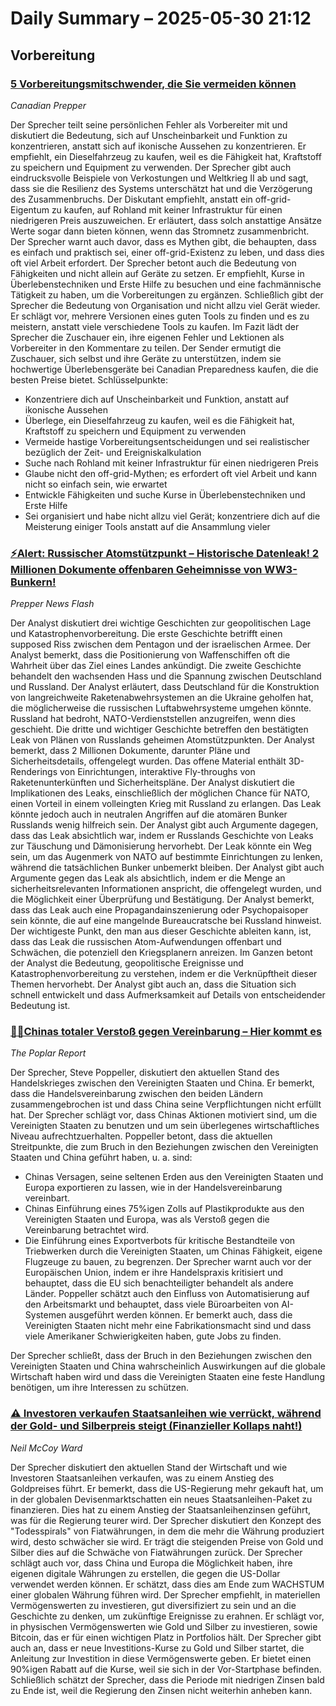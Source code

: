 # Daily Summary – 2025-05-30 21:12



## Vorbereitung

### [5 Vorbereitungsmitschwender, die Sie vermeiden können](https://www.youtube.com/watch?v=DKP3vh0lpk0)
*Canadian Prepper*  

Der Sprecher teilt seine persönlichen Fehler als Vorbereiter mit und diskutiert die Bedeutung, sich auf Unscheinbarkeit und Funktion zu konzentrieren, anstatt sich auf ikonische Aussehen zu konzentrieren. Er empfiehlt, ein Dieselfahrzeug zu kaufen, weil es die Fähigkeit hat, Kraftstoff zu speichern und Equipment zu verwenden. Der Sprecher gibt auch eindrucksvolle Beispiele von Verkostungen und Weltkrieg II ab und sagt, dass sie die Resilienz des Systems unterschätzt hat und die Verzögerung des Zusammenbruchs.
Der Diskutant empfiehlt, anstatt ein off-grid-Eigentum zu kaufen, auf Rohland mit keiner Infrastruktur für einen niedrigeren Preis auszuweichen. Er erläutert, dass solch anstattige Ansätze Werte sogar dann bieten können, wenn das Stromnetz zusammenbricht. Der Sprecher warnt auch davor, dass es Mythen gibt, die behaupten, dass es einfach und praktisch sei, einer off-grid-Existenz zu leben, und dass dies oft viel Arbeit erfordert.
Der Sprecher betont auch die Bedeutung von Fähigkeiten und nicht allein auf Geräte zu setzen. Er empfiehlt, Kurse in Überlebenstechniken und Erste Hilfe zu besuchen und eine fachmännische Tätigkeit zu haben, um die Vorbereitungen zu ergänzen.
Schließlich gibt der Sprecher die Bedeutung von Organisation und nicht allzu viel Gerät wieder. Er schlägt vor, mehrere Versionen eines guten Tools zu finden und es zu meistern, anstatt viele verschiedene Tools zu kaufen.
Im Fazit lädt der Sprecher die Zuschauer ein, ihre eigenen Fehler und Lektionen als Vorbereiter in den Kommentare zu teilen. Der Sender ermutigt die Zuschauer, sich selbst und ihre Geräte zu unterstützen, indem sie hochwertige Überlebensgeräte bei Canadian Preparedness kaufen, die die besten Preise bietet.
Schlüsselpunkte:
* Konzentriere dich auf Unscheinbarkeit und Funktion, anstatt auf ikonische Aussehen
* Überlege, ein Dieselfahrzeug zu kaufen, weil es die Fähigkeit hat, Kraftstoff zu speichern und Equipment zu verwenden
* Vermeide hastige Vorbereitungsentscheidungen und sei realistischer bezüglich der Zeit- und Ereigniskalkulation
* Suche nach Rohland mit keiner Infrastruktur für einen niedrigeren Preis
* Glaube nicht den off-grid-Mythen; es erfordert oft viel Arbeit und kann nicht so einfach sein, wie erwartet
* Entwickle Fähigkeiten und suche Kurse in Überlebenstechniken und Erste Hilfe
* Sei organisiert und habe nicht allzu viel Gerät; konzentriere dich auf die Meisterung einiger Tools anstatt auf die Ansammlung vieler

### [⚡Alert: Russischer Atomstützpunkt – Historische Datenleak! 2 Millionen Dokumente offenbaren Geheimnisse von WW3-Bunkern!](https://www.youtube.com/watch?v=jJwpfAraOQA)
*Prepper News Flash*  

Der Analyst diskutiert drei wichtige Geschichten zur geopolitischen Lage und Katastrophenvorbereitung. Die erste Geschichte betrifft einen supposed Riss zwischen dem Pentagon und der israelischen Armee. Der Analyst bemerkt, dass die Positionierung von Waffenschiffen oft die Wahrheit über das Ziel eines Landes ankündigt.
Die zweite Geschichte behandelt den wachsenden Hass und die Spannung zwischen Deutschland und Russland. Der Analyst erläutert, dass Deutschland für die Konstruktion von langreichweite Raketenabwehrsystemen an die Ukraine geholfen hat, die möglicherweise die russischen Luftabwehrsysteme umgehen könnte. Russland hat bedroht, NATO-Verdienststellen anzugreifen, wenn dies geschieht.
Die dritte und wichtiger Geschichte betreffen den bestätigten Leak von Plänen von Russlands geheimen Atomstützpunkten. Der Analyst bemerkt, dass 2 Millionen Dokumente, darunter Pläne und Sicherheitsdetails, offengelegt wurden. Das offene Material enthält 3D-Renderings von Einrichtungen, interaktive Fly-throughs von Raketenunterkünften und Sicherheitspläne.
Der Analyst diskutiert die Implikationen des Leaks, einschließlich der möglichen Chance für NATO, einen Vorteil in einem volleingten Krieg mit Russland zu erlangen. Das Leak könnte jedoch auch in neutralen Angriffen auf die atomären Bunker Russlands wenig hilfreich sein.
Der Analyst gibt auch Argumente dagegen, dass das Leak absichtlich war, indem er Russlands Geschichte von Leaks zur Täuschung und Dämonisierung hervorhebt. Der Leak könnte ein Weg sein, um das Augenmerk von NATO auf bestimmte Einrichtungen zu lenken, während die tatsächlichen Bunker unbemerkt bleiben.
Der Analyst gibt auch Argumente gegen das Leak als absichtlich, indem er die Menge an sicherheitsrelevanten Informationen anspricht, die offengelegt wurden, und die Möglichkeit einer Überprüfung und Bestätigung. Der Analyst bemerkt, dass das Leak auch eine Propagandainszenierung oder Psychopaisoper sein könnte, die auf eine mangelnde Bureaucratsche bei Russland hinweist.
Der wichtigeste Punkt, den man aus dieser Geschichte ableiten kann, ist, dass das Leak die russischen Atom-Aufwendungen offenbart und Schwächen, die potenziell den Kriegsplanern anreizen.
Im Ganzen betont der Analyst die Bedeutung, geopolitische Ereignisse und Katastrophenvorbereitung zu verstehen, indem er die Verknüpftheit dieser Themen hervorhebt. Der Analyst gibt auch an, dass die Situation sich schnell entwickelt und dass Aufmerksamkeit auf Details von entscheidender Bedeutung ist.

### [🚨🚨Chinas totaler Verstoß gegen Vereinbarung – Hier kommt es](https://www.youtube.com/watch?v=n8oEJdkpqf4)
*The Poplar Report*  

Der Sprecher, Steve Poppeller, diskutiert den aktuellen Stand des Handelskrieges zwischen den Vereinigten Staaten und China. Er bemerkt, dass die Handelsvereinbarung zwischen den beiden Ländern zusammengebrochen ist und dass China seine Verpflichtungen nicht erfüllt hat. Der Sprecher schlägt vor, dass Chinas Aktionen motiviert sind, um die Vereinigten Staaten zu benutzen und um sein überlegenes wirtschaftliches Niveau aufrechtzuerhalten.
Poppeller betont, dass die aktuellen Streitpunkte, die zum Bruch in den Beziehungen zwischen den Vereinigten Staaten und China geführt haben, u. a. sind:
* Chinas Versagen, seine seltenen Erden aus den Vereinigten Staaten und Europa exportieren zu lassen, wie in der Handelsvereinbarung vereinbart.
* Chinas Einführung eines 75%igen Zolls auf Plastikprodukte aus den Vereinigten Staaten und Europa, was als Verstoß gegen die Vereinbarung betrachtet wird.
* Die Einführung eines Exportverbots für kritische Bestandteile von Triebwerken durch die Vereinigten Staaten, um Chinas Fähigkeit, eigene Flugzeuge zu bauen, zu begrenzen.
Der Sprecher warnt auch vor der Europäischen Union, indem er ihre Handelspraxis kritisiert und behauptet, dass die EU sich benachteiligter behandelt als andere Länder.
Poppeller schätzt auch den Einfluss von Automatisierung auf den Arbeitsmarkt und behauptet, dass viele Büroarbeiten von AI-Systemen ausgeführt werden können. Er bemerkt auch, dass die Vereinigten Staaten nicht mehr eine Fabrikationsmacht sind und dass viele Amerikaner Schwierigkeiten haben, gute Jobs zu finden.

Der Sprecher schließt, dass der Bruch in den Beziehungen zwischen den Vereinigten Staaten und China wahrscheinlich Auswirkungen auf die globale Wirtschaft haben wird und dass die Vereinigten Staaten eine feste Handlung benötigen, um ihre Interessen zu schützen.



### [⚠️ Investoren verkaufen Staatsanleihen wie verrückt, während der Gold- und Silberpreis steigt (Finanzieller Kollaps naht!)](https://www.youtube.com/watch?v=dOyoljrgDJY)
*Neil McCoy Ward*  

Der Sprecher diskutiert den aktuellen Stand der Wirtschaft und wie Investoren Staatsanleihen verkaufen, was zu einem Anstieg des Goldpreises führt. Er bemerkt, dass die US-Regierung mehr gekauft hat, um in der globalen Devisenmarktschatten ein neues Staatsanleihen-Paket zu finanzieren. Dies hat zu einem Anstieg der Staatsanleihenzinsen geführt, was für die Regierung teurer wird.
Der Sprecher diskutiert den Konzept des "Todesspirals" von Fiatwährungen, in dem die mehr die Währung produziert wird, desto schwächer sie wird. Er trägt die steigenden Preise von Gold und Silber dies auf die Schwäche von Fiatwährungen zurück.
Der Sprecher schlägt auch vor, dass China und Europa die Möglichkeit haben, ihre eigenen digitale Währungen zu erstellen, die gegen die US-Dollar verwendet werden können. Er schätzt, dass dies am Ende zum WACHSTUM einer globalen Währung führen wird.
Der Sprecher empfiehlt, in materiellen Vermögenswerten zu investieren, gut diversifiziert zu sein und an die Geschichte zu denken, um zukünftige Ereignisse zu erahnen. Er schlägt vor, in physischen Vermögenswerten wie Gold und Silber zu investieren, sowie Bitcoin, das er für einen wichtigen Platz in Portfolios hält.
Der Sprecher gibt auch an, dass er neue Investitions-Kurse zu Gold und Silber startet, die Anleitung zur Investition in diese Vermögenswerte geben. Er bietet einen 90%igen Rabatt auf die Kurse, weil sie sich in der Vor-Startphase befinden.
Schließlich schätzt der Sprecher, dass die Periode mit niedrigen Zinsen bald zu Ende ist, weil die Regierung den Zinsen nicht weiterhin anheben kann.